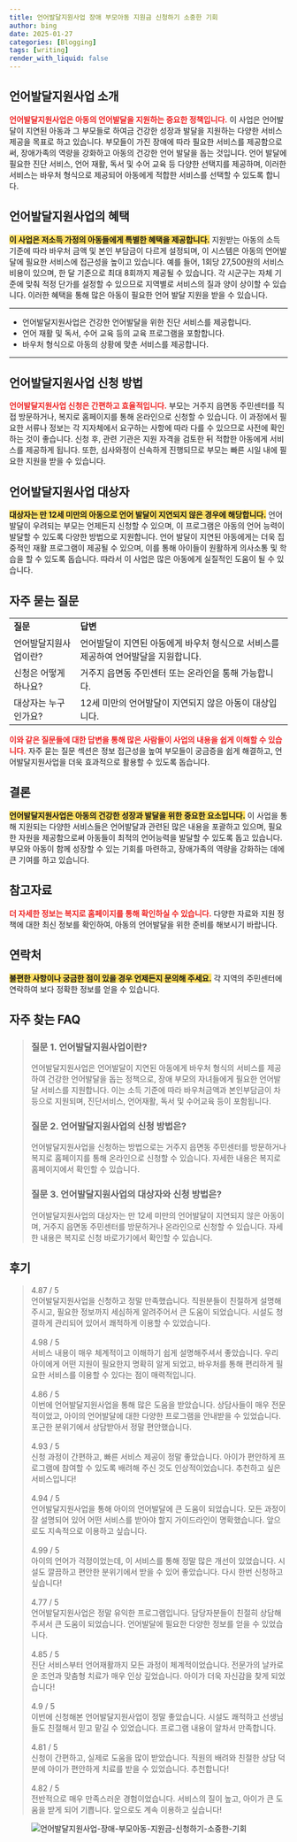```yaml
---
title: 언어발달지원사업 장애 부모아동 지원금 신청하기 소중한 기회
author: bing
date: 2025-01-27
categories: [Blogging]
tags: [writing]
render_with_liquid: false
---
```



<h2 id='언어발달지원사업소개'>언어발달지원사업 소개</h2>

<p><b><span style="color: #ee2323;">언어발달지원사업은 아동의 언어발달을 지원하는 중요한 정책입니다.</span></b> 이 사업은 언어발달이 지연된 아동과 그 부모들로 하여금 건강한 성장과 발달을 지원하는 다양한 서비스 제공을 목표로 하고 있습니다. 부모들이 가진 장애에 따라 필요한 서비스를 제공함으로써, 장애가족의 역량을 강화하고 아동의 건강한 언어 발달을 돕는 것입니다. 언어 발달에 필요한 진단 서비스, 언어 재활, 독서 및 수어 교육 등 다양한 선택지를 제공하며, 이러한 서비스는 바우처 형식으로 제공되어 아동에게 적합한 서비스를 선택할 수 있도록 합니다.</p>

<h2 id='언어발달지원사업혜택'>언어발달지원사업의 혜택</h2>

<p><b><span style="background-color: #ffe066;">이 사업은 저소득 가정의 아동들에게 특별한 혜택을 제공합니다.</span></b> 지원받는 아동의 소득 기준에 따라 바우처 금액 및 본인 부담금이 다르게 설정되며, 이 시스템은 아동의 언어발달에 필요한 서비스에 접근성을 높이고 있습니다. 예를 들어, 1회당 27,500원의 서비스 비용이 있으며, 한 달 기준으로 최대 8회까지 제공될 수 있습니다. 각 시군구는 자체 기준에 맞춰 적정 단가를 설정할 수 있으므로 지역별로 서비스의 질과 양이 상이할 수 있습니다. 이러한 혜택을 통해 많은 아동이 필요한 언어 발달 지원을 받을 수 있습니다.</p>

<hr />

<ul>
    <li>언어발달지원사업은 건강한 언어발달을 위한 진단 서비스를 제공합니다.</li>
    <li>언어 재활 및 독서, 수어 교육 등의 교육 프로그램을 포함합니다.</li>
    <li>바우처 형식으로 아동의 상황에 맞춘 서비스를 제공합니다.</li>
</ul>

<hr />

<h2 id='신청방법'>언어발달지원사업 신청 방법</h2>

<p><b><span style="color: #ee2323;">언어발달지원사업 신청은 간편하고 효율적입니다.</span></b> 부모는 거주지 읍면동 주민센터를 직접 방문하거나, 복지로 홈페이지를 통해 온라인으로 신청할 수 있습니다. 이 과정에서 필요한 서류나 정보는 각 지자체에서 요구하는 사항에 따라 다를 수 있으므로 사전에 확인하는 것이 좋습니다. 신청 후, 관련 기관은 지원 자격을 검토한 뒤 적합한 아동에게 서비스를 제공하게 됩니다. 또한, 심사와정이 신속하게 진행되므로 부모는 빠른 시일 내에 필요한 지원을 받을 수 있습니다.</p>

<h2 id='대상자'>언어발달지원사업 대상자</h2>

<p><b><span style="background-color: #ffe066;">대상자는 만 12세 미만의 아동으로 언어 발달이 지연되지 않은 경우에 해당합니다.</span></b> 언어발달이 우려되는 부모는 언제든지 신청할 수 있으며, 이 프로그램은 아동의 언어 능력이 발달할 수 있도록 다양한 방법으로 지원합니다. 언어 발달이 지연된 아동에게는 더욱 집중적인 재활 프로그램이 제공될 수 있으며, 이를 통해 아이들이 원활하게 의사소통 및 학습을 할 수 있도록 돕습니다. 따라서 이 사업은 많은 아동에게 실질적인 도움이 될 수 있습니다.</p>

<h2 id='자주묻는질문'>자주 묻는 질문</h2>

<table>
    <tr>
        <td><b>질문</b></td>
        <td><b>답변</b></td>
    </tr>
    <tr>
        <td>언어발달지원사업이란?</td>
        <td>언어발달이 지연된 아동에게 바우처 형식으로 서비스를 제공하여 언어발달을 지원합니다.</td>
    </tr>
    <tr>
        <td>신청은 어떻게 하나요?</td>
        <td>거주지 읍면동 주민센터 또는 온라인을 통해 가능합니다.</td>
    </tr>
    <tr>
        <td>대상자는 누구인가요?</td>
        <td>12세 미만의 언어발달이 지연되지 않은 아동이 대상입니다.</td>
    </tr>
</table>

<p><b><span style="color: #ee2323;">이와 같은 질문들에 대한 답변을 통해 많은 사람들이 사업의 내용을 쉽게 이해할 수 있습니다.</span></b> 자주 묻는 질문 섹션은 정보 접근성을 높여 부모들이 궁금증을 쉽게 해결하고, 언어발달지원사업을 더욱 효과적으로 활용할 수 있도록 돕습니다.</p>

<h2 id='결론'>결론</h2>

<p><b><span style="background-color: #ffe066;">언어발달지원사업은 아동의 건강한 성장과 발달을 위한 중요한 요소입니다.</span></b> 이 사업을 통해 지원되는 다양한 서비스들은 언어발달과 관련된 많은 내용을 포괄하고 있으며, 필요한 자원을 제공함으로써 아동들이 최적의 언어능력을 발달할 수 있도록 돕고 있습니다. 부모와 아동이 함께 성장할 수 있는 기회를 마련하고, 장애가족의 역량을 강화하는 데에 큰 기여를 하고 있습니다.</p>

<h2 id='참고자료'>참고자료</h2>

<p><b><span style="color: #ee2323;">더 자세한 정보는 복지로 홈페이지를 통해 확인하실 수 있습니다.</span></b> 다양한 자료와 지원 정책에 대한 최신 정보를 확인하여, 아동의 언어발달을 위한 준비를 해보시기 바랍니다.</p>

<h2 id='연락처'>연락처</h2>

<p><b><span style="background-color: #ffe066;">불편한 사항이나 궁금한 점이 있을 경우 언제든지 문의해 주세요.</span></b> 각 지역의 주민센터에 연락하여 보다 정확한 정보를 얻을 수 있습니다.</p>


<h2 id='자주_찾는_FAQ'>자주 찾는 FAQ</h2>
<div itemscope="" itemtype="https://schema.org/FAQPage"> 
<blockquote> 
<div itemscope="" itemprop="mainEntity" itemtype="https://schema.org/Question"> 
<h3 itemprop="name">질문 1. 언어발달지원사업이란?</h3> 
<div itemscope="" itemprop="acceptedAnswer" itemtype="https://schema.org/Answer"> 
<span itemprop="text"> 
<p>언어발달지원사업은 언어발달이 지연된 아동에게 바우처 형식의 서비스를 제공하여 건강한 언어발달을 돕는 정책으로, 장애 부모의 자녀들에게 필요한 언어발달 서비스를 지원합니다. 이는 소득 기준에 따라 바우처금액과 본인부담금이 차등으로 지원되며, 진단서비스, 언어재활, 독서 및 수어교육 등이 포함됩니다.</p> 
</span> 
</div> 
</div> 

<div itemscope="" itemprop="mainEntity" itemtype="https://schema.org/Question"> 
<h3 itemprop="name">질문 2. 언어발달지원사업의 신청 방법은?</h3> 
<div itemscope="" itemprop="acceptedAnswer" itemtype="https://schema.org/Answer"> 
<span itemprop="text"> 
<p>언어발달지원사업을 신청하는 방법으로는 거주지 읍면동 주민센터를 방문하거나 복지로 홈페이지를 통해 온라인으로 신청할 수 있습니다. 자세한 내용은 복지로 홈페이지에서 확인할 수 있습니다.</p> 
</span> 
</div> 
</div> 

<div itemscope="" itemprop="mainEntity" itemtype="https://schema.org/Question"> 
<h3 itemprop="name">질문 3. 언어발달지원사업의 대상자와 신청 방법은?</h3> 
<div itemscope="" itemprop="acceptedAnswer" itemtype="https://schema.org/Answer"> 
<span itemprop="text"> 
<p>언어발달지원사업의 대상자는 만 12세 미만의 언어발달이 지연되지 않은 아동이며, 거주지 읍면동 주민센터를 방문하거나 온라인으로 신청할 수 있습니다. 자세한 내용은 복지로 신청 바로가기에서 확인할 수 있습니다.</p> 
</span> 
</div> 
</div> 
</blockquote> 
</div>
<h2 id='후기'>후기</h2>
<div itemscope itemtype="https://schema.org/Product">
  <blockquote>
  <div itemprop="review" itemscope itemtype="https://schema.org/Review">
      <div itemprop="reviewRating" itemscope itemtype="https://schema.org/Rating"> <span itemprop="ratingValue">4.87</span> / <span itemprop="bestRating">5</span> </div>
      <span itemprop="reviewBody">언어발달지원사업을 신청하고 정말 만족했습니다. 직원분들이 친절하게 설명해주시고, 필요한 정보까지 세심하게 알려주어서 큰 도움이 되었습니다. 시설도 청결하게 관리되어 있어서 쾌적하게 이용할 수 있었습니다.</span>
  </div>
  <br>
  <div itemprop="review" itemscope itemtype="https://schema.org/Review">
      <div itemprop="reviewRating" itemscope itemtype="https://schema.org/Rating"> <span itemprop="ratingValue">4.98</span> / <span itemprop="bestRating">5</span> </div>
      <span itemprop="reviewBody">서비스 내용이 매우 체계적이고 이해하기 쉽게 설명해주셔서 좋았습니다. 우리 아이에게 어떤 지원이 필요한지 명확히 알게 되었고, 바우처를 통해 편리하게 필요한 서비스를 이용할 수 있다는 점이 매력적입니다.</span>
  </div>
  <br>
  <div itemprop="review" itemscope itemtype="https://schema.org/Review">
      <div itemprop="reviewRating" itemscope itemtype="https://schema.org/Rating"> <span itemprop="ratingValue">4.86</span> / <span itemprop="bestRating">5</span> </div>
      <span itemprop="reviewBody">이번에 언어발달지원사업을 통해 많은 도움을 받았습니다. 상담사들이 매우 전문적이었고, 아이의 언어발달에 대한 다양한 프로그램을 안내받을 수 있었습니다. 포근한 분위기에서 상담받아서 정말 편안했습니다.</span>
  </div>
  <br>
  <div itemprop="review" itemscope itemtype="https://schema.org/Review">
      <div itemprop="reviewRating" itemscope itemtype="https://schema.org/Rating"> <span itemprop="ratingValue">4.93</span> / <span itemprop="bestRating">5</span> </div>
      <span itemprop="reviewBody">신청 과정이 간편하고, 빠른 서비스 제공이 정말 좋았습니다. 아이가 편안하게 프로그램에 참여할 수 있도록 배려해 주신 것도 인상적이었습니다. 추천하고 싶은 서비스입니다!</span>
  </div>
  <br>
  <div itemprop="review" itemscope itemtype="https://schema.org/Review">
      <div itemprop="reviewRating" itemscope itemtype="https://schema.org/Rating"> <span itemprop="ratingValue">4.94</span> / <span itemprop="bestRating">5</span> </div>
      <span itemprop="reviewBody">언어발달지원사업을 통해 아이의 언어발달에 큰 도움이 되었습니다. 모든 과정이 잘 설명되어 있어 어떤 서비스를 받아야 할지 가이드라인이 명확했습니다. 앞으로도 지속적으로 이용하고 싶습니다.</span>
  </div>
  <br>
  <div itemprop="review" itemscope itemtype="https://schema.org/Review">
      <div itemprop="reviewRating" itemscope itemtype="https://schema.org/Rating"> <span itemprop="ratingValue">4.99</span> / <span itemprop="bestRating">5</span> </div>
      <span itemprop="reviewBody">아이의 언어가 걱정이었는데, 이 서비스를 통해 정말 많은 개선이 있었습니다. 시설도 깔끔하고 편안한 분위기에서 받을 수 있어 좋았습니다. 다시 한번 신청하고 싶습니다!</span>
  </div>
  <br>
  <div itemprop="review" itemscope itemtype="https://schema.org/Review">
      <div itemprop="reviewRating" itemscope itemtype="https://schema.org/Rating"> <span itemprop="ratingValue">4.77</span> / <span itemprop="bestRating">5</span> </div>
      <span itemprop="reviewBody">언어발달지원사업은 정말 유익한 프로그램입니다. 담당자분들이 친절히 상담해주셔서 큰 도움이 되었습니다. 언어발달에 필요한 다양한 정보를 얻을 수 있었습니다.</span>
  </div>
  <br>
  <div itemprop="review" itemscope itemtype="https://schema.org/Review">
      <div itemprop="reviewRating" itemscope itemtype="https://schema.org/Rating"> <span itemprop="ratingValue">4.85</span> / <span itemprop="bestRating">5</span> </div>
      <span itemprop="reviewBody">진단 서비스부터 언어재활까지 모든 과정이 체계적이었습니다. 전문가의 날카로운 조언과 맞춤형 치료가 매우 인상 깊었습니다. 아이가 더욱 자신감을 찾게 되었습니다!</span>
  </div>
  <br>
  <div itemprop="review" itemscope itemtype="https://schema.org/Review">
      <div itemprop="reviewRating" itemscope itemtype="https://schema.org/Rating"> <span itemprop="ratingValue">4.9</span> / <span itemprop="bestRating">5</span> </div>
      <span itemprop="reviewBody">이번에 신청해본 언어발달지원사업이 정말 좋았습니다. 시설도 쾌적하고 선생님들도 친절해서 믿고 맡길 수 있었습니다. 프로그램 내용이 알차서 만족합니다.</span>
  </div>
  <br>
  <div itemprop="review" itemscope itemtype="https://schema.org/Review">
      <div itemprop="reviewRating" itemscope itemtype="https://schema.org/Rating"> <span itemprop="ratingValue">4.81</span> / <span itemprop="bestRating">5</span> </div>
      <span itemprop="reviewBody">신청이 간편하고, 실제로 도움을 많이 받았습니다. 직원의 배려와 친절한 상담 덕분에 아이가 편안하게 치료를 받을 수 있었습니다. 추천합니다!</span>
  </div>
  <br>
  <div itemprop="review" itemscope itemtype="https://schema.org/Review">
      <div itemprop="reviewRating" itemscope itemtype="https://schema.org/Rating"> <span itemprop="ratingValue">4.82</span> / <span itemprop="bestRating">5</span> </div>
      <span itemprop="reviewBody">전반적으로 매우 만족스러운 경험이었습니다. 서비스의 질이 높고, 아이가 큰 도움을 받게 되어 기쁩니다. 앞으로도 계속 이용하고 싶습니다!</span>
  </div>
  </blockquote>
</div>
<figure class="image"><img src="https://aptwhite.github.io/assets/img/thumbnail/언어발달지원사업-장애-부모아동-지원금-신청하기-소중한-기회.webp" alt="언어발달지원사업-장애-부모아동-지원금-신청하기-소중한-기회"></figure>